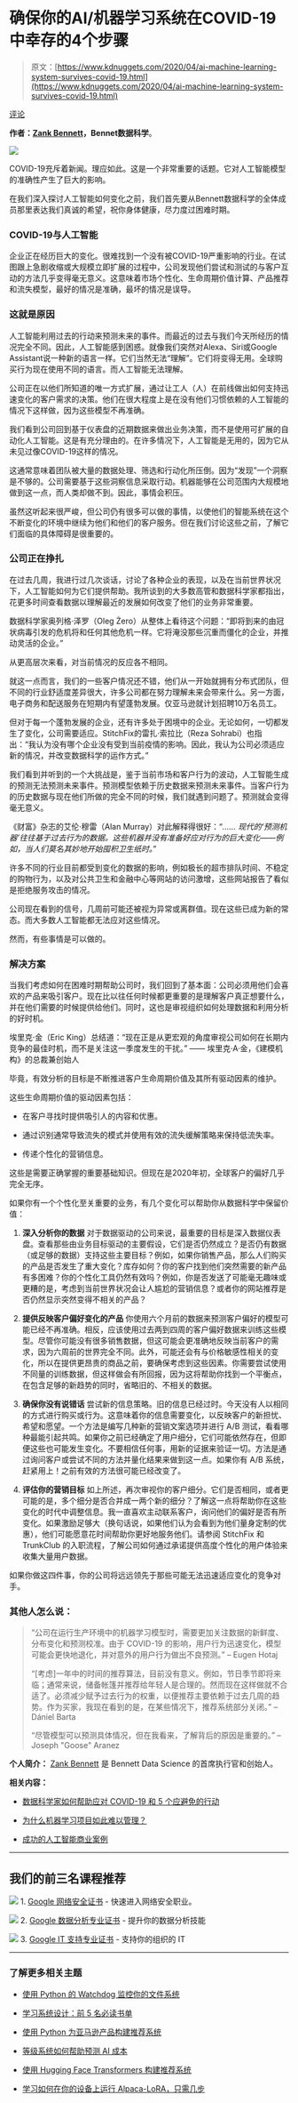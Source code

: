 # 确保你的AI/机器学习系统在COVID-19中幸存的4个步骤

> 原文：[https://www.kdnuggets.com/2020/04/ai-machine-learning-system-survives-covid-19.html](https://www.kdnuggets.com/2020/04/ai-machine-learning-system-survives-covid-19.html)

[评论](#comments)

**作者：[Zank Bennett](https://www.linkedin.com/in/zankb/)，Bennet数据科学**。

![](../Images/e8037f533bc00ee15dce8f19b2d44ee2.png)

COVID-19充斥着新闻。理应如此。这是一个非常重要的话题。它对人工智能模型的准确性产生了巨大的影响。

在我们深入探讨人工智能如何变化之前，我们首先要从Bennett数据科学的全体成员那里表达我们真诚的希望，祝你身体健康，尽力度过困难时期。

### COVID-19与人工智能

企业正在经历巨大的变化。很难找到一个没有被COVID-19严重影响的行业。在试图跟上急剧收缩或大规模立即扩展的过程中，公司发现他们尝试和测试的与客户互动的方法几乎变得毫无意义。这意味着市场个性化、生命周期价值计算、产品推荐和流失模型，最好的情况是准确，最坏的情况是误导。

### 这就是原因

人工智能利用过去的行动来预测未来的事件。而最近的过去与我们今天所经历的情况完全不同。因此，人工智能感到困惑。就像我们突然对Alexa、Siri或Google Assistant说一种新的语言一样。它们当然无法“理解”。它们将变得无用。全球购买行为现在使用不同的语言。而人工智能无法理解。

公司正在以他们所知道的唯一方式扩展，通过让工人（人）在前线做出如何支持迅速变化的客户需求的决策。他们在很大程度上是在没有他们习惯依赖的人工智能的情况下这样做，因为这些模型不再准确。

我们看到公司回到基于仪表盘的近期数据来做出业务决策，而不是使用可扩展的自动化人工智能。这是有充分理由的。在许多情况下，人工智能是无用的，因为它从未见过像COVID-19这样的情况。

这通常意味着团队被大量的数据处理、筛选和行动化所压倒。因为“发现”一个洞察是不够的。公司需要基于这些洞察信息采取行动。机器能够在公司范围内大规模地做到这一点，而人类却做不到。因此，事情会积压。

虽然这听起来很严峻，但公司仍有很多可以做的事情，以使他们的智能系统在这个不断变化的环境中继续为他们和他们的客户服务。但在我们讨论这些之前，了解它们面临的具体障碍是很重要的。

### 公司正在挣扎

在过去几周，我进行过几次谈话，讨论了各种企业的表现，以及在当前世界状况下，人工智能如何为它们提供帮助。我所谈到的大多数高管和数据科学家都指出，花更多时间查看数据以理解最近的发展如何改变了他们的业务非常重要。

数据科学家奥列格·泽罗（Oleg Żero）从整体上看待这个问题：“即将到来的由冠状病毒引发的危机将和任何其他危机一样。它将淹没那些沉重而僵化的企业，并推动灵活的企业。”

从更高层次来看，对当前情况的反应各不相同。

就这一点而言，我们的一些客户情况还不错，他们从一开始就拥有分布式团队，但不同的行业舒适度差异很大，许多公司都在努力理解未来会带来什么。另一方面，电子商务和配送服务在短期内有望蓬勃发展。仅亚马逊就计划招聘10万名员工。

但对于每一个蓬勃发展的企业，还有许多处于困境中的企业。无论如何，一切都发生了变化，公司需要适应。StitchFix的雷扎·索拉比（Reza Sohrabi）也指出：“我认为没有哪个企业没有受到当前疫情的影响。因此，我认为公司必须适应新的情况，并改变数据科学的运作方式。”

我们看到并听到的一个大挑战是，鉴于当前市场和客户行为的波动，人工智能生成的预测无法预测未来事件。预测模型依赖于历史数据来预测未来事件。当客户行为的历史数据与现在他们所做的完全不同的时候，我们就遇到问题了。预测就会变得毫无意义。

《财富》杂志的艾伦·穆雷（Alan Murray）对此解释得很好：“*…… 现代的‘预测机器’往往基于过去行为的数据。这些机器并没有准备好应对行为的巨大变化——例如，当人们莫名其妙地开始囤积卫生纸时。*”

许多不同的行业目前都受到变化的数据的影响，例如极长的超市排队时间、不稳定的购物行为，以及对公共卫生和金融中心等网站的访问激增，这些网站报告了看似是拒绝服务攻击的情况。

公司现在看到的信号，几周前可能还被视为异常或离群值。现在这些已成为新的常态。而大多数人工智能都无法应对这些情况。

然而，有些事情是可以做的。

### 解决方案

当我们考虑如何在困难时期帮助公司时，我们回到了基本面：公司必须用他们会喜欢的产品来吸引客户。现在比以往任何时候都更重要的是理解客户真正想要什么，并在他们需要的时候提供给他们。同时，这也是审视组织如何处理数据和利用分析的好时机。

埃里克·金（Eric King）总结道：“现在正是从更宏观的角度审视公司如何在长期内竞争的最佳时机，而不是关注这一季度发生的干扰。” —— 埃里克·A·金，《建模机构》的总裁兼创始人

毕竟，有效分析的目标是不断推进客户生命周期价值及其所有驱动因素的维护。

这些生命周期价值的驱动因素包括：

+   在客户寻找时提供吸引人的内容和优惠。

+   通过识别通常导致流失的模式并使用有效的流失缓解策略来保持低流失率。

+   传递个性化的营销信息。

这些是需要正确掌握的重要基础知识。但现在是2020年初，全球客户的偏好几乎完全无序。

如果你有一个个性化至关重要的业务，有几个变化可以帮助你从数据科学中保留价值：

1.  **深入分析你的数据** 对于数据驱动的公司来说，最重要的目标是深入数据仪表盘。查看那些由业务目标驱动的主要假设，它们是否仍然成立？是否仍有数据（或足够的数据）支持这些主要目标？例如，如果你销售产品，那么人们购买的产品是否发生了重大变化？库存如何？你的客户找到他们突然需要的新产品有多困难？你的个性化工具仍然有效吗？例如，你是否发送了可能毫无趣味或更糟的是，考虑到当前世界状况会让人尴尬的营销信息？或者你的网站推荐是否仍然显示突然变得不相关的产品？

1.  **提供反映客户偏好变化的产品** 你使用六个月前的数据来预测客户偏好的模型可能已经不再准确。相反，应该使用过去两到四周的客户偏好数据来训练这些模型。尽管你可能没有很多销售数据，但这可能会更准确地反映当前客户的需求，因为六周前的世界完全不同。此外，可能还会有与价格敏感性相关的变化，所以在提供更昂贵的商品之前，要确保考虑到这些因素。你需要尝试使用不同量的训练数据，但这样做会有所回报，因为这将帮助你找到一个平衡点，在包含足够的新趋势的同时，省略旧的、不相关的数据。

1.  **确保你没有说错话** 尝试新的信息策略。旧的信息已经过时。今天没有人以相同的方式进行购买或行为。这意味着你的信息需要变化，以反映客户的新担忧、希望和愿望。一个方法是编写几种新的营销文案选项并进行 A/B 测试，看看哪种最能引起共鸣。如果你之前已经确定了用户细分，它们可能依然存在，但即便这些也可能发生变化。不要相信任何事，用新的证据来验证一切。方法是通过询问客户或尝试不同的方法并量化结果来做到这一点。如果你有 A/B 系统，赶紧用上！之前有效的方法很可能已经改变了。

1.  **评估你的营销目标** 如上所述，再次审视你的客户细分。它们是否相同，或者更可能的是，多个细分是否合并成一两个新的细分？了解这一点将帮助你在这些变化的时代中调整信息。我一直喜欢主动联系客户，询问他们的偏好是否有所变化。如果激励足够大（换句话说，如果他们认为会看到为他们量身定制的优惠），他们可能愿意花时间帮助你更好地服务他们。请参阅 StitchFix 和 TrunkClub 的入职流程，了解公司如何通过承诺提供高度个性化的用户体验来收集大量用户数据。

如果你做这四件事，你的公司将远远领先于那些可能无法迅速适应变化的竞争对手。

### 其他人怎么说：

> “公司在运行生产环境中的机器学习模型时，需要更加关注数据的新鲜度、分布变化和预测校准。由于 COVID-19 的影响，用户行为迅速变化，模型可能会更快地退化，并对意外的用户行为做出不良预测。” – Eugen Hotaj
> 
> “[考虑]一年中的时间的推荐算法，目前没有意义。例如，节日季节即将来临；通常来说，储备帐篷并推荐给年轻人是合理的。然而现在这样做就不合适了。必须减少赋予过去行为的权重，以便推荐主要依赖于过去几周的趋势。作为买家，我现在看到的是，在某些情况下，推荐系统部分关闭。” – Dániel Barta
> 
> “尽管模型可以预测具体情况，但在我看来，了解背后的原因是重要的。” – Joseph "Goose" Aranez

**个人简介：** [Zank Bennett](https://bennettdatascience.com/newsletter-signup/?utm_source=kdnuggets) 是 Bennett Data Science 的首席执行官和创始人。

**相关内容：**

+   [数据科学家如何帮助应对 COVID-19 和 5 个应避免的行动](https://www.kdnuggets.com/2020/04/5-ways-data-scientists-can-help-covid-19.html)

+   [为什么机器学习项目如此难以管理？](https://www.kdnuggets.com/2020/02/machine-learning-projects-manage.html)

+   [成功的人工智能商业案例](https://www.kdnuggets.com/2020/04/successful-use-cases-ai-business.html)

* * *

## 我们的前三名课程推荐

![](../Images/0244c01ba9267c002ef39d4907e0b8fb.png) 1\. [Google 网络安全证书](https://www.kdnuggets.com/google-cybersecurity) - 快速进入网络安全职业。

![](../Images/e225c49c3c91745821c8c0368bf04711.png) 2\. [Google 数据分析专业证书](https://www.kdnuggets.com/google-data-analytics) - 提升你的数据分析技能

![](../Images/0244c01ba9267c002ef39d4907e0b8fb.png) 3\. [Google IT 支持专业证书](https://www.kdnuggets.com/google-itsupport) - 支持你的组织的 IT

* * *

### 了解更多相关主题

+   [使用 Python 的 Watchdog 监控你的文件系统](https://www.kdnuggets.com/monitor-your-file-system-with-pythons-watchdog)

+   [学习系统设计：前 5 名必读书单](https://www.kdnuggets.com/learning-system-design-top-5-essential-reads)

+   [使用 Python 为亚马逊产品构建推荐系统](https://www.kdnuggets.com/2023/02/building-recommender-system-amazon-products-python.html)

+   [等级系统如何帮助预测 AI 成本](https://www.kdnuggets.com/2022/03/level-system-help-forecast-ai-costs.html)

+   [使用 Hugging Face Transformers 构建推荐系统](https://www.kdnuggets.com/building-a-recommendation-system-with-hugging-face-transformers)

+   [学习如何在你的设备上运行 Alpaca-LoRA，只需几步](https://www.kdnuggets.com/2023/05/learn-run-alpacalora-device-steps.html)
